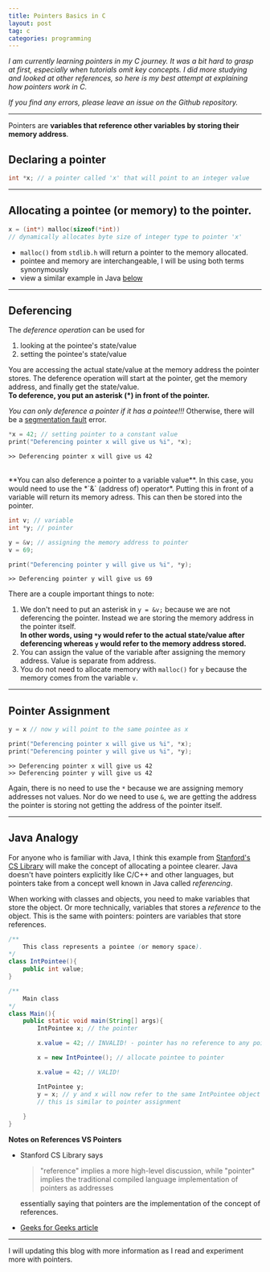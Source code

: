 ```yaml
---
title: Pointers Basics in C
layout: post
tag: c
categories: programming
---
```


*I am currently learning pointers in my C journey. It was a bit hard to grasp at first, especially when tutorials omit key concepts. I did more studying and looked at other references, so here is my best attempt at explaining how pointers work in C.*

*If you find any errors, please leave an issue on the Github repository.*

---
Pointers are **variables that reference other variables by storing their memory address**. 

## Declaring a pointer
```c
int *x; // a pointer called 'x' that will point to an integer value
```
---
## Allocating a pointee (or memory) to the pointer.
```c
x = (int*) malloc(sizeof(*int)) 
// dynamically allocates byte size of integer type to pointer 'x'
```
- `malloc()` from `stdlib.h` will return a pointer to the memory allocated.
- pointee and memory are interchangeable, I will be using both terms synonymously
- view a similar example in Java [below](#java-analogy)

---
## Deferencing  
The *deference operation* can be used for 
1. looking at the pointee's state/value
2. setting the pointee's state/value

You are accessing the actual state/value at the memory address the pointer stores. The deference operation will start at the pointer, get the memory address, and finally get the state/value.  
**To deference, you put an asterisk (*) in front of the pointer.**

*You can only deference a pointer if it has a pointee!!!* Otherwise, there will be a [segmentation fault](https://en.wikipedia.org/wiki/Segmentation_fault) error.

```c
*x = 42; // setting pointer to a constant value
print("Deferencing pointer x will give us %i", *x);
```
```
>> Deferencing pointer x will give us 42
```

<br>
**You can also deference a pointer to a variable value**.  
In this case, you would need to use the *`&` (address of) operator*. Putting this in front of a variable will return its memory adress. This can then be stored into the pointer. 

```c
int v; // variable
int *y; // pointer

y = &v; // assigning the memory address to pointer
v = 69;

print("Deferencing pointer y will give us %i", *y);
```
```
>> Deferencing pointer y will give us 69
```

There are a couple important things to note:  
1. We don't need to put an asterisk in `y = &v;` because we are not deferencing the pointer. Instead we are storing the memory address in the pointer itself.   
**In other words, using `*y` would refer to the actual state/value after deferencing whereas `y` would refer to the memory address stored.**
2. You can assign the value of the variable after assigning the memory address. Value is separate from address.
3. You do not need to allocate memory with `malloc()` for `y` because the memory comes from the variable `v`. 

---
## Pointer Assignment 
```c
y = x // now y will point to the same pointee as x

print("Deferencing pointer x will give us %i", *x);
print("Deferencing pointer y will give us %i", *y);
```
```
>> Deferencing pointer x will give us 42
>> Deferencing pointer y will give us 42
```

Again, there is no need to use the `*` because we are assigning memory addresses not values. Nor do we need to use `&`, we are getting the address the pointer is storing not getting the address of the pointer itself.

---
## Java Analogy
For anyone who is familiar with Java, I think this example from [Stanford's CS Library](http://cslibrary.stanford.edu/106/) will make the concept of allocating a pointee clearer. 
Java doesn't have pointers explicitly like C/C++ and other languages, but pointers take from a concept well known in Java called *referencing*. 

When working with classes and objects, you need to make variables that store the object. Or more technically, variables that stores a *reference* to the object. This is the same with pointers: pointers are variables that store references.

```java
/**
    This class represents a pointee (or memory space).
*/
class IntPointee(){
    public int value;
}

/**
    Main class
*/
class Main(){
    public static void main(String[] args){
        IntPointee x; // the pointer

        x.value = 42; // INVALID! - pointer has no reference to any pointee object

        x = new IntPointee(); // allocate pointee to pointer

        x.value = 42; // VALID!

        IntPointee y;
        y = x; // y and x will now refer to the same IntPointee object
        // this is similar to pointer assignment
        
    }
}
```

**Notes on References VS Pointers**

- Stanford CS Library says 
    >"reference" implies a more high-level discussion, while "pointer" implies the traditional compiled language implementation of pointers as addresses

    essentially saying that pointers are the implementation of the concept of references.
- [Geeks for Geeks article](https://www.geeksforgeeks.org/is-there-any-concept-of-pointers-in-java/)

---

I will updating this blog with more information as I read and experiment more with pointers.